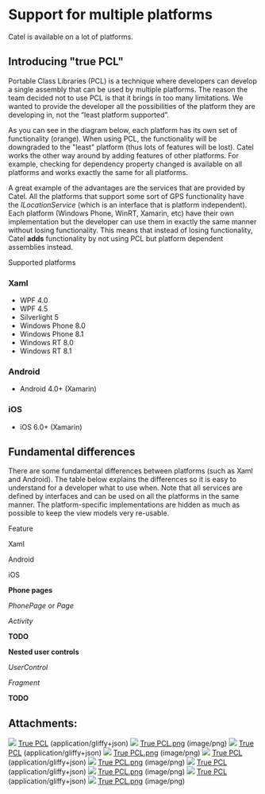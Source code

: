 # Support for multiple platforms

Catel is available on a lot of platforms.

## Introducing "true PCL"

Portable Class Libraries (PCL) is a technique where developers can develop a single assembly that can be used by multiple platforms. The reason the team decided not to use PCL is that it brings in too many limitations. We wanted to provide the developer all the possibilities of the platform they are developing in, not the “least platform supported”.

As you can see in the diagram below, each platform has its own set of functionality (orange). When using PCL, the functionality will be downgraded to the "least" platform (thus lots of features will be lost). Catel works the other way around by adding features of other platforms. For example, checking for dependency property changed is available on all platforms and works exactly the same for all platforms.

A great example of the advantages are the services that are provided by Catel. All the platforms that support some sort of GPS functionality have the *ILocationService* (which is an interface that is platform independent). Each platform (Windows Phone, WinRT, Xamarin, etc) have their own implementation but the developer can use them in exactly the same manner without losing functionality. This means that instead of losing functionality, Catel **adds** functionality by not using PCL but platform dependent assemblies instead.

Supported platforms

### Xaml

-   WPF 4.0
-   WPF 4.5
-   Silverlight 5
-   Windows Phone 8.0
-   Windows Phone 8.1
-   Windows RT 8.0
-   Windows RT 8.1

### Android

-   Android 4.0+ (Xamarin)

### iOS

-   iOS 6.0+ (Xamarin)

## Fundamental differences

There are some fundamental differences between platforms (such as Xaml and Android). The table below explains the differences so it is easy to understand for a developer what to use when. Note that all services are defined by interfaces and can be used on all the platforms in the same manner. The platform-specific implementations are hidden as much as possible to keep the view models very re-usable.

Feature

Xaml

Android

iOS

**Phone pages**

*PhonePage* or *Page*

*Activity*

**TODO**

**Nested user controls**

*UserControl*

*Fragment*

**TODO**

## Attachments:

![](images/icons/bullet_blue.gif) [True PCL](attachments/25329668/26509315) (application/gliffy+json)
 ![](images/icons/bullet_blue.gif) [True PCL.png](attachments/25329668/26509316.png) (image/png)
 ![](images/icons/bullet_blue.gif) [True PCL](attachments/25329668/26509317) (application/gliffy+json)
 ![](images/icons/bullet_blue.gif) [True PCL.png](attachments/25329668/26509318.png) (image/png)
 ![](images/icons/bullet_blue.gif) [True PCL](attachments/25329668/26509319) (application/gliffy+json)
 ![](images/icons/bullet_blue.gif) [True PCL.png](attachments/25329668/26509320.png) (image/png)
 ![](images/icons/bullet_blue.gif) [True PCL](attachments/25329668/26509321) (application/gliffy+json)
 ![](images/icons/bullet_blue.gif) [True PCL.png](attachments/25329668/26509322.png) (image/png)
 ![](images/icons/bullet_blue.gif) [True PCL](attachments/25329668/26509313) (application/gliffy+json)
 ![](images/icons/bullet_blue.gif) [True PCL.png](attachments/25329668/26509314.png) (image/png)

